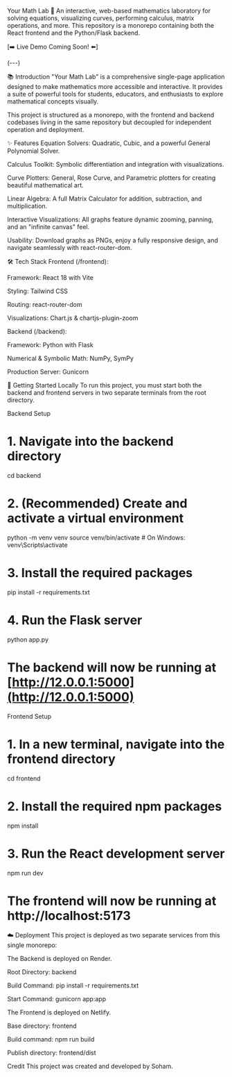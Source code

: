 Your Math Lab 🧪 
An interactive, web-based mathematics laboratory for solving equations, visualizing curves, performing calculus, matrix operations, and more. This repository is a monorepo containing both the React frontend and the Python/Flask backend.

[➡️ Live Demo Coming Soon! ⬅️]

(---)

📚 Introduction
"Your Math Lab" is a comprehensive single-page application designed to make mathematics more accessible and interactive. It provides a suite of powerful tools for students, educators, and enthusiasts to explore mathematical concepts visually.

This project is structured as a monorepo, with the frontend and backend codebases living in the same repository but decoupled for independent operation and deployment.

✨ Features
Equation Solvers: Quadratic, Cubic, and a powerful General Polynomial Solver.

Calculus Toolkit: Symbolic differentiation and integration with visualizations.

Curve Plotters: General, Rose Curve, and Parametric plotters for creating beautiful mathematical art.

Linear Algebra: A full Matrix Calculator for addition, subtraction, and multiplication.

Interactive Visualizations: All graphs feature dynamic zooming, panning, and an "infinite canvas" feel.

Usability: Download graphs as PNGs, enjoy a fully responsive design, and navigate seamlessly with react-router-dom.

🛠️ Tech Stack
Frontend (/frontend):

Framework: React 18 with Vite

Styling: Tailwind CSS

Routing: react-router-dom

Visualizations: Chart.js & chartjs-plugin-zoom

Backend (/backend):

Framework: Python with Flask

Numerical & Symbolic Math: NumPy, SymPy

Production Server: Gunicorn

🚀 Getting Started Locally
To run this project, you must start both the backend and frontend servers in two separate terminals from the root directory.

Backend Setup
# 1. Navigate into the backend directory
cd backend

# 2. (Recommended) Create and activate a virtual environment
python -m venv venv
source venv/bin/activate  # On Windows: venv\Scripts\activate

# 3. Install the required packages
pip install -r requirements.txt

# 4. Run the Flask server
python app.py
# The backend will now be running at [http://12.0.0.1:5000](http://12.0.0.1:5000)

Frontend Setup
# 1. In a new terminal, navigate into the frontend directory
cd frontend

# 2. Install the required npm packages
npm install

# 3. Run the React development server
npm run dev
# The frontend will now be running at http://localhost:5173

☁️ Deployment
This project is deployed as two separate services from this single monorepo:

The Backend is deployed on Render.

Root Directory: backend

Build Command: pip install -r requirements.txt

Start Command: gunicorn app:app

The Frontend is deployed on Netlify.

Base directory: frontend

Build command: npm run build

Publish directory: frontend/dist

Credit
This project was created and developed by Soham.